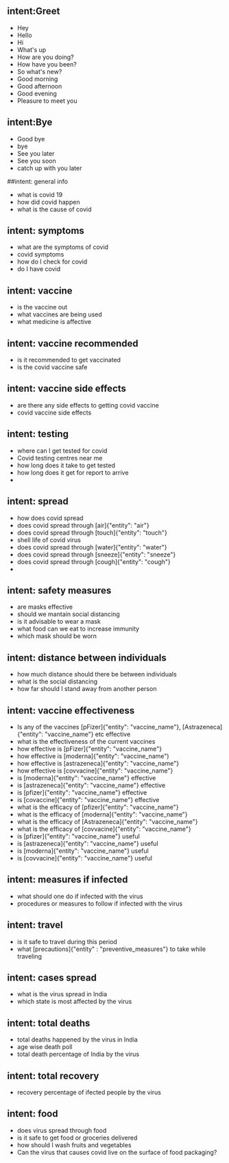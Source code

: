 ## intent:Greet
- Hey
- Hello
- Hi
- What's up
- How are you doing?
- How have you been?
- So what's new?
- Good morning
- Good afternoon
- Good evening
- Pleasure to meet you

## intent:Bye
- Good bye
- bye
- See you later
- See you soon
- catch up with you later

##intent: general info
- what is covid 19
- how did covid happen
- what is the cause of covid

## intent: symptoms
- what are the symptoms of covid
- covid symptoms
- how do I check for covid
- do I have covid

## intent: vaccine
- is the vaccine out
- what vaccines are being used
- what medicine is affective

## intent: vaccine recommended
- is it recommended to get vaccinated
- is the covid vaccine safe

## intent: vaccine side effects
- are there any side effects to getting covid vaccine
- covid vaccine side effects

## intent: testing
- where can I get tested for covid
- Covid testing centres near me
- how long does it take to get tested
- how long does it get for report to arrive
-
## intent: spread
- how does covid spread
- does covid spread through [air]{"entity": "air"}
- does covid spread through [touch]{"entity": "touch"}
- shell life of covid virus
- does covid spread through [water]{"entity": "water"}
- does covid spread through [sneeze]{"entity": "sneeze"}
- does covid spread through [cough]{"entity": "cough"}
- 

## intent: safety measures
- are masks effective
- should we mantain social distancing
- is it advisable to wear a mask
- what food can we eat to increase immunity
- which mask should be worn

## intent: distance between individuals
- how much distance should there be between individuals
- what is the social distancing
- how far should I stand away from another person

## intent: vaccine effectiveness
- Is any of the vaccines [pFizer]{"entity": "vaccine_name"}, [Astrazeneca]{"entity": "vaccine_name"} etc effective
- what is the effectiveness of the current vaccines
- how effective is [pFizer]{"entity": "vaccine_name"}
- how effective is [moderna]{"entity": "vaccine_name")
- how effective is [astrazeneca]{"entity": "vaccine_name"}
- how effective is [covvacine]{"entity": "vaccine_name"}
- is [moderna]{"entity": "vaccine_name"} effective
- is [astrazeneca]{"entity": "vaccine_name"} effective
- is [pfizer]{"entity": "vaccine_name"} effective
- is [covaccine]{"entity": "vaccine_name"} effective
- what is the efficacy of [pfizer]{"entity": "vaccine_name"}
- what is the efficacy of [moderna]{"entity": "vaccine_name"}
- what is the efficacy of [Astrazeneca]{"entity": "vaccine_name"}
- what is the efficacy of [covvacine]{"entity": "vaccine_name"}
- is [pfizer]{"entity": "vaccine_name"} useful
- is [astrazeneca]{"entity": "vaccine_name"} useful
- is [moderna]{"entity": "vaccine_name"} useful
- is [covvacine]{"entity": "vaccine_name"} useful

## intent: measures if infected
- what should one do if infected with the virus
- procedures or measures to follow if infected with the virus

## intent: travel
- is it safe to travel during this period
- what [precautions]{"entity" : "preventive_measures"} to take while traveling

## intent: cases spread
- what is the virus spread in India
- which state is most affected by the virus

## intent: total deaths
- total deaths happened by the virus in India
- age wise death poll
- total death percentage of India by the virus

## intent: total recovery
- recovery percentage of ifected people by the virus

## intent: food
- does virus spread through food
- is it safe to get food or groceries delivered
- how should I wash fruits and vegetables
- Can the virus that causes covid live on the surface of food packaging?